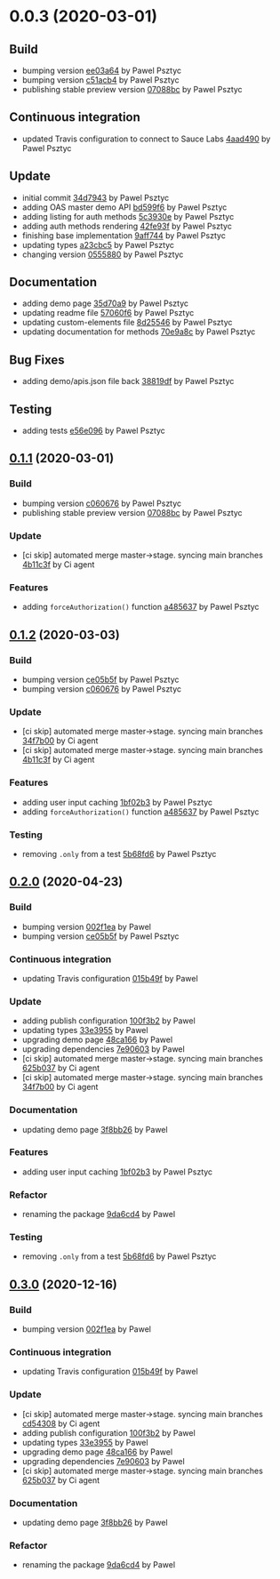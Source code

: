 <a name="0.0.3"></a>
# 0.0.3 (2020-03-01)

## Build

* bumping version [ee03a64](https://github.com/advanced-rest-client/api-authorization/commit/ee03a64d9c55dc90c90cfb0ec5c41f4c0cfd56f2) by Pawel Psztyc
* bumping version [c51acb4](https://github.com/advanced-rest-client/api-authorization/commit/c51acb463175538f81d077296d5216508a4f73f9) by Pawel Psztyc
* publishing stable preview version [07088bc](https://github.com/advanced-rest-client/api-authorization/commit/07088bc73b77912efb5ad1aafd23803797b90381) by Pawel Psztyc


## Continuous integration

* updated Travis configuration to connect to Sauce Labs [4aad490](https://github.com/advanced-rest-client/api-authorization/commit/4aad490ec798e5aa16100103348e2c5e69990aa7) by Pawel Psztyc


## Update

* initial commit [34d7943](https://github.com/advanced-rest-client/api-authorization/commit/34d794376e97724ea9f74f71cdef8d6c6e77eaff) by Pawel Psztyc
* adding OAS master demo API [bd599f6](https://github.com/advanced-rest-client/api-authorization/commit/bd599f6f4eedb375191d7326788a47b63d7d257c) by Pawel Psztyc
* adding listing for auth methods [5c3930e](https://github.com/advanced-rest-client/api-authorization/commit/5c3930ec7de3642a35e37b65cb60fec4585d1aed) by Pawel Psztyc
* adding auth methods rendering [42fe93f](https://github.com/advanced-rest-client/api-authorization/commit/42fe93f96316ff54588777fb1a2b28cea8b48086) by Pawel Psztyc
* finishing base implementation [9aff744](https://github.com/advanced-rest-client/api-authorization/commit/9aff744485ec5d297f848cf0cc2c38f32b4aadd1) by Pawel Psztyc
* updating types [a23cbc5](https://github.com/advanced-rest-client/api-authorization/commit/a23cbc5557d83e457274853cf535a68ec6a2f0ae) by Pawel Psztyc
* changing version [0555880](https://github.com/advanced-rest-client/api-authorization/commit/05558807f9a3761cb868e5991b1c6f8987c31ea8) by Pawel Psztyc


## Documentation

* adding demo page [35d70a9](https://github.com/advanced-rest-client/api-authorization/commit/35d70a9c25b42a04a8fbb9a50a32fdc4858f6c3e) by Pawel Psztyc
* updating readme file [57060f6](https://github.com/advanced-rest-client/api-authorization/commit/57060f61844301efafea587486f44651022ad92b) by Pawel Psztyc
* updating custom-elements file [8d25546](https://github.com/advanced-rest-client/api-authorization/commit/8d255463ec24894b9ebcb6bc55aafd90e9519d4f) by Pawel Psztyc
* updating documentation for methods [70e9a8c](https://github.com/advanced-rest-client/api-authorization/commit/70e9a8c001ed42584099842cb683ac6537f6a1e6) by Pawel Psztyc


## Bug Fixes

* adding demo/apis.json file back [38819df](https://github.com/advanced-rest-client/api-authorization/commit/38819dfad40fe7f0dbfdaead3edb29e17b766124) by Pawel Psztyc


## Testing

* adding tests [e56e096](https://github.com/advanced-rest-client/api-authorization/commit/e56e0964249fe8c8922e876c7fdee6a091b81a0e) by Pawel Psztyc


<a name="0.1.1"></a>
## [0.1.1](https://github.com/advanced-rest-client/api-authorization/compare/0.0.3...0.1.1) (2020-03-01)

### Build

* bumping version [c060676](https://github.com/advanced-rest-client/api-authorization/commit/c0606768388d7d7ceda1b3ee472bf3effe50230b) by Pawel Psztyc
* publishing stable preview version [07088bc](https://github.com/advanced-rest-client/api-authorization/commit/07088bc73b77912efb5ad1aafd23803797b90381) by Pawel Psztyc


### Update

* [ci skip] automated merge master->stage. syncing main branches [4b11c3f](https://github.com/advanced-rest-client/api-authorization/commit/4b11c3fc118be95c18b771d8a153cee2c8545aa8) by Ci agent


### Features

* adding `forceAuthorization()` function [a485637](https://github.com/advanced-rest-client/api-authorization/commit/a4856371280e920e028528f963208d870ace8a61) by Pawel Psztyc


<a name="0.1.2"></a>
## [0.1.2](https://github.com/advanced-rest-client/api-authorization/compare/0.1.0...0.1.2) (2020-03-03)

### Build

* bumping version [ce05b5f](https://github.com/advanced-rest-client/api-authorization/commit/ce05b5f4da5881cf398d2213dfa7ed2faf094256) by Pawel Psztyc
* bumping version [c060676](https://github.com/advanced-rest-client/api-authorization/commit/c0606768388d7d7ceda1b3ee472bf3effe50230b) by Pawel Psztyc


### Update

* [ci skip] automated merge master->stage. syncing main branches [34f7b00](https://github.com/advanced-rest-client/api-authorization/commit/34f7b0077e0dc57620ca645005b80eb9dac706bf) by Ci agent
* [ci skip] automated merge master->stage. syncing main branches [4b11c3f](https://github.com/advanced-rest-client/api-authorization/commit/4b11c3fc118be95c18b771d8a153cee2c8545aa8) by Ci agent


### Features

* adding user input caching [1bf02b3](https://github.com/advanced-rest-client/api-authorization/commit/1bf02b373932bd0f7e834a1783c098cef0f47b63) by Pawel Psztyc
* adding `forceAuthorization()` function [a485637](https://github.com/advanced-rest-client/api-authorization/commit/a4856371280e920e028528f963208d870ace8a61) by Pawel Psztyc


### Testing

* removing `.only` from a test [5b68fd6](https://github.com/advanced-rest-client/api-authorization/commit/5b68fd6a8b7c945591caeefe6e5478b7951f6f46) by Pawel Psztyc


<a name="0.2.0"></a>
## [0.2.0](https://github.com/advanced-rest-client/api-authorization/compare/0.1.1...0.2.0) (2020-04-23)

### Build

* bumping version [002f1ea](https://github.com/advanced-rest-client/api-authorization/commit/002f1ea9c5e8f143f0dd347a3ea8db5afd6369fe) by Pawel
* bumping version [ce05b5f](https://github.com/advanced-rest-client/api-authorization/commit/ce05b5f4da5881cf398d2213dfa7ed2faf094256) by Pawel Psztyc


### Continuous integration

* updating Travis configuration [015b49f](https://github.com/advanced-rest-client/api-authorization/commit/015b49f4cdafc98f677877fd95fe9f1428139358) by Pawel


### Update

* adding publish configuration [100f3b2](https://github.com/advanced-rest-client/api-authorization/commit/100f3b20c1ed57cb29ee29736a18222d348299db) by Pawel
* updating types [33e3955](https://github.com/advanced-rest-client/api-authorization/commit/33e3955362c578ac6648d1b094fa1a77bd102219) by Pawel
* upgrading demo page [48ca166](https://github.com/advanced-rest-client/api-authorization/commit/48ca1665659085dce81f9536684de89f9b9e8afc) by Pawel
* upgrading dependencies [7e90603](https://github.com/advanced-rest-client/api-authorization/commit/7e906031dacce65d8b53d087e3027c8dc7cc4496) by Pawel
* [ci skip] automated merge master->stage. syncing main branches [625b037](https://github.com/advanced-rest-client/api-authorization/commit/625b0372453609293ba42263986763ea8ebd861f) by Ci agent
* [ci skip] automated merge master->stage. syncing main branches [34f7b00](https://github.com/advanced-rest-client/api-authorization/commit/34f7b0077e0dc57620ca645005b80eb9dac706bf) by Ci agent


### Documentation

* updating demo page [3f8bb26](https://github.com/advanced-rest-client/api-authorization/commit/3f8bb265edb26cafe453a08eac5372df3c22ac7e) by Pawel


### Features

* adding user input caching [1bf02b3](https://github.com/advanced-rest-client/api-authorization/commit/1bf02b373932bd0f7e834a1783c098cef0f47b63) by Pawel Psztyc


### Refactor

* renaming the package [9da6cd4](https://github.com/advanced-rest-client/api-authorization/commit/9da6cd4799a963e0031967f57ae84493dcc219a4) by Pawel


### Testing

* removing `.only` from a test [5b68fd6](https://github.com/advanced-rest-client/api-authorization/commit/5b68fd6a8b7c945591caeefe6e5478b7951f6f46) by Pawel Psztyc


<a name="0.3.0"></a>
## [0.3.0](https://github.com/advanced-rest-client/api-authorization/compare/0.1.2...0.3.0) (2020-12-16)

### Build

* bumping version [002f1ea](https://github.com/advanced-rest-client/api-authorization/commit/002f1ea9c5e8f143f0dd347a3ea8db5afd6369fe) by Pawel


### Continuous integration

* updating Travis configuration [015b49f](https://github.com/advanced-rest-client/api-authorization/commit/015b49f4cdafc98f677877fd95fe9f1428139358) by Pawel


### Update

* [ci skip] automated merge master->stage. syncing main branches [cd54308](https://github.com/advanced-rest-client/api-authorization/commit/cd543081633f818ceb5115208b966f7010e30915) by Ci agent
* adding publish configuration [100f3b2](https://github.com/advanced-rest-client/api-authorization/commit/100f3b20c1ed57cb29ee29736a18222d348299db) by Pawel
* updating types [33e3955](https://github.com/advanced-rest-client/api-authorization/commit/33e3955362c578ac6648d1b094fa1a77bd102219) by Pawel
* upgrading demo page [48ca166](https://github.com/advanced-rest-client/api-authorization/commit/48ca1665659085dce81f9536684de89f9b9e8afc) by Pawel
* upgrading dependencies [7e90603](https://github.com/advanced-rest-client/api-authorization/commit/7e906031dacce65d8b53d087e3027c8dc7cc4496) by Pawel
* [ci skip] automated merge master->stage. syncing main branches [625b037](https://github.com/advanced-rest-client/api-authorization/commit/625b0372453609293ba42263986763ea8ebd861f) by Ci agent


### Documentation

* updating demo page [3f8bb26](https://github.com/advanced-rest-client/api-authorization/commit/3f8bb265edb26cafe453a08eac5372df3c22ac7e) by Pawel


### Refactor

* renaming the package [9da6cd4](https://github.com/advanced-rest-client/api-authorization/commit/9da6cd4799a963e0031967f57ae84493dcc219a4) by Pawel


